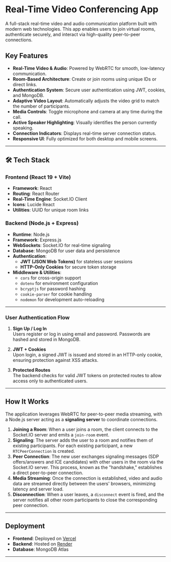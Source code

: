 #  Real-Time Video Conferencing App

A full-stack real-time video and audio communication platform built with modern web technologies. This app enables users to join virtual rooms, authenticate securely, and interact via high-quality peer-to-peer connections.



##  Key Features

- **Real-Time Video & Audio**: Powered by WebRTC for smooth, low-latency communication.
- **Room-Based Architecture**: Create or join rooms using unique IDs or direct links.
- **Authentication System**: Secure user authentication using JWT, cookies, and MongoDB.
- **Adaptive Video Layout**: Automatically adjusts the video grid to match the number of participants.
- **Media Controls**: Toggle microphone and camera at any time during the call.
- **Active Speaker Highlighting**: Visually identifies the person currently speaking.
- **Connection Indicators**: Displays real-time server connection status.
- **Responsive UI**: Fully optimized for both desktop and mobile screens.

---

## 🛠️ Tech Stack

### Frontend (React 19 + Vite)
- **Framework**: React
- **Routing**: React Router
- **Real-Time Engine**: Socket.IO Client
- **Icons**: Lucide React
- **Utilities**: UUID for unique room links

### Backend (Node.js + Express)
- **Runtime**: Node.js
- **Framework**: Express.js
- **WebSockets**: Socket.IO for real-time signaling
- **Database**: MongoDB for user data and persistence
- **Authentication**:
  - **JWT (JSON Web Tokens)** for stateless user sessions
  - **HTTP-Only Cookies** for secure token storage
- **Middleware & Utilities**:
  - `cors` for cross-origin support
  - `dotenv` for environment configuration
  - `bcryptjs` for password hashing
  - `cookie-parser` for cookie handling
  - `nodemon` for development auto-reloading

---


###  User Authentication Flow

1. **Sign Up / Log In**  
   Users register or log in using email and password. Passwords are hashed and stored in MongoDB.

2. **JWT + Cookies**  
   Upon login, a signed JWT is issued and stored in an HTTP-only cookie, ensuring protection against XSS attacks.

3. **Protected Routes**  
   The backend checks for valid JWT tokens on protected routes to allow access only to authenticated users.

---

## How It Works

The application leverages WebRTC for peer-to-peer media streaming, with a Node.js server acting as a **signaling server** to coordinate connections.

1.  **Joining a Room**: When a user joins a room, the client connects to the Socket.IO server and emits a `join-room` event.
2.  **Signaling**: The server adds the user to a room and notifies them of existing participants. For each existing participant, a new `RTCPeerConnection` is created.
3.  **Peer Connection**: The new user exchanges signaling messages (SDP offers/answers and ICE candidates) with other users in the room via the Socket.IO server. This process, known as the "handshake," establishes a direct peer-to-peer connection.
4.  **Media Streaming**: Once the connection is established, video and audio data are streamed directly between the users' browsers, minimizing latency and server load.
5.  **Disconnection**: When a user leaves, a `disconnect` event is fired, and the server notifies all other room participants to close the corresponding peer connection.

---

##  Deployment

- **Frontend**: Deployed on [Vercel](https://vercel.com/)
- **Backend**: Hosted on [Render](https://render.com)
- **Database**: MongoDB Atlas 

---



